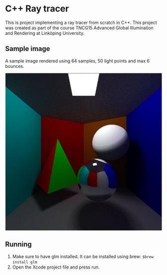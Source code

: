 # C++ Ray tracer
This is project implementing a ray tracer from scratch in C++. This project was created as part of the course TNCG15 Advanced Global Illumination and Rendering at Linköping University.

## Sample image
A sample image rendered using 64 samples, 50 light points and max 6 bounces.

![sample image](./sample.bmp)

## Running
1. Make sure to have glm installed. It can be installed using brew: `$brew install glm`
2. Open the Xcode project file and press run.
